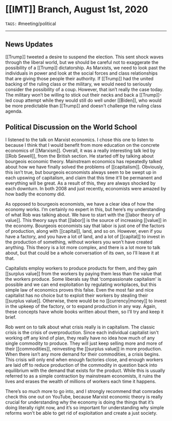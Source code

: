 # [[IMT]] Branch, August 1st, 2020
`TAGS:` #meeting/political 

---
## News Updates
[[Trump]] tweeted a desire to suspend the election. This sent shock waves through the liberal world, but we should be careful not to exaggerate the possibility of a [[Trump]] dictatorship. As Marxists, we need to look past the individuals in power and look at the social forces and class relationships that are giving those people their authority. If [[Trump]] had the united backing of the ruling class or the military, we would need to seriously consider the possibility of a coup. However, that isn’t really the case today. The military won’t be willing to stick out their necks and back a [[Trump]]-led coup attempt while they would still do well under [[Biden]], who would be more predictable than [[Trump]] and doesn't challenge the ruling class agenda. 

## Political Discussion on the World School
I listened to the talk on Marxist economics. I chose this one to listen to because I think that I would benefit from more education on the concrete economics of [[Marxism]]. Overall, it was a really interesting talk led by [[Rob Sewell]], from the British section. He started off by talking about bourgeois economic theory. Mainstream economics has repeatedly talked about how we have finally solved the problems of [[capitalism]]. Obviously, this isn’t true, but bourgeois economists always seem to be swept up in each upswing of capitalism, and claim that this time it'll be permanent and everything will be great. As a result of this, they are always shocked by each downturn. In both 2008 and just recently, economists were amazed by how badly the economy did. 

As opposed to bourgeois economists, we have a clear idea of how the economy works. I’m certainly no expert in this, but here’s my understanding of what Rob was talking about. We have to start with the [[labor theory of value]]. This theory says that [[labor]] is the source of increasing [[value]] in the economy. Bourgeois economists say that labor is just one of the factors of production, along with [[capital]], land, and so on. However, even if you have a factory, and you have a lot of land, and a lot of [[capital]] to invest in the production of something, without workers you won’t have created anything. This theory is a lot more complex, and there is a lot more to talk about, but that could be a whole conversation of its own, so I’ll leave it at that. 

Capitalists employ workers to produce products for them, and they gain [[surplus value]] from the workers by paying them less than the value that the workers produce. Some liberals say that ‘compassionate capitalism’ is possible and we can end exploitation by regulating workplaces, but this simple law of economics proves this false. Even the most fair and nice capitalist has no choice but to exploit their workers by stealing their [[surplus value]]. Otherwise, there would be no [[currency|money]] to invest in the upkeep of the factory, or to expand production in any way. Again, these concepts have whole books written about them, so I’ll try and keep it brief. 

Rob went on to talk about what crisis really is in capitalism. The classic crisis is the crisis of overproduction. Since each individual capitalist isn't working off any kind of plan, they really have no idea how much of any single commodity to produce. They will just keep selling more and more of their [[commodities]], reinvesting the [[surplus value]] in more production. When there isn’t any more demand for their commodities, a crisis begins. This crisis will only end when enough factories close, and enough workers are laid off to reduce production of the commodity in question back into equilibrium with the demand that exists for the product. While this is usually referred to as a simple contraction by mainstream economists, it ruins the lives and erases the wealth of millions of workers each time it happens. 

There’s so much more to go into, and I strongly recommend that comrades check this one out on YouTube, because Marxist economic theory is really crucial for understanding why the economy is doing the things that it’s doing literally right now, and it’s so important for understanding why simple reforms won’t be able to get rid of exploitation and create a just society.
